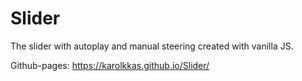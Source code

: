 # Slider
The slider with autoplay and manual steering created with vanilla JS.

Github-pages: https://karolkkas.github.io/Slider/
